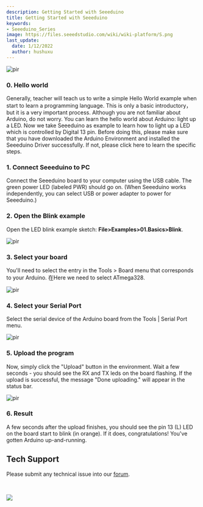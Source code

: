 ```yaml
---
description: Getting Started with Seeeduino
title: Getting Started with Seeeduino
keywords:
- Seeeduino_Series
image: https://files.seeedstudio.com/wiki/wiki-platform/S.png
last_update:
  date: 1/12/2022
  author: hushuxu
---
```

<p style={{textAlign: 'center'}}><img src="https://files.seeedstudio.com/wiki/Getting_Started_with_Seeeduino/img/Hello_world.jpg" alt="pir" width={600} height="auto" /></p>

### **0. Hello world**

Generally, teacher will teach us to write a simple Hello World example when start to learn a programming language. This is only a basic introductory，but it is a very important process. Although you are not familiar about Arduino, do not worry. You can learn the hello world about Arduino: light up a LED.
Now we take Seeeduino as example to learn how to light up a LED which is controlled by Digital 13 pin.  Before doing this, please make sure that you have downloaded the Arduino Environment and installed the Seeeduino Driver successfully. If not, please click here to learn the specific steps.

### 1. Connect Seeeduino to PC

Connect the Seeeduino board to your computer using the USB cable. The green power LED (labeled PWR) should go on.
(When Seeeduino works independently, you can select USB or power adapter to power for Seeeduino.)

### 2. Open the Blink example

Open the LED blink example sketch: **File&gt;Examples&gt;01.Basics&gt;Blink**.

<p style={{textAlign: 'center'}}><img src="https://files.seeedstudio.com/wiki/Getting_Started_with_Seeeduino/img/Getting_Started1.png" alt="pir" width={600} height="auto" /></p>

### 3. Select your board

You'll need to select the entry in the Tools &gt; Board menu that corresponds to your Arduino. 在Here we need to select ATmega328.

<p style={{textAlign: 'center'}}><img src="https://files.seeedstudio.com/wiki/Getting_Started_with_Seeeduino/img/Getting_Started2.png" alt="pir" width={600} height="auto" /></p>

### 4. Select your Serial Port

Select the serial device of the Arduino board from the Tools | Serial Port menu.

<p style={{textAlign: 'center'}}><img src="https://files.seeedstudio.com/wiki/Getting_Started_with_Seeeduino/img/Getting_Started3.png" alt="pir" width={600} height="auto" /></p>

### 5. Upload the program

Now, simply click the "Upload" button in the environment. Wait a few seconds - you should see the RX and TX leds on the board flashing. If the upload is successful, the message "Done uploading." will appear in the status bar.

<p style={{textAlign: 'center'}}><img src="https://files.seeedstudio.com/wiki/Getting_Started_with_Seeeduino/img/Getting_Started4.png" alt="pir" width={600} height="auto" /></p>

### 6. Result

A few seconds after the upload finishes, you should see the pin 13 (L) LED on the board start to blink (in orange). If it does, congratulations! You've gotten Arduino up-and-running.

## Tech Support

  Please submit any technical issue into our [forum](https://forum.seeedstudio.com/).
  <div>
  <br /><p style={{textAlign: 'center'}}><a href="https://www.seeedstudio.com/act-4.html?utm_source=wiki&utm_medium=wikibanner&utm_campaign=newproducts" target="_blank"><img src="https://files.seeedstudio.com/wiki/Wiki_Banner/new_product.jpg" /></a></p>
</div>
